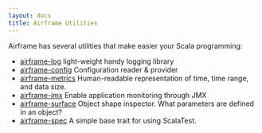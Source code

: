 ```yaml
---
layout: docs
title: Airframe Utilities
---
```


Airframe has several utilities that make easier your Scala programming: 
    
- [airframe-log](airframe-log.md) light-weight handy logging library
- [airframe-config](config.md) Configuration reader & provider
- [airframe-metrics](airframe-metrics.html) Human-readable representation of time, time range, and data size.
- [airframe-jmx](airframe-jmx.md) Enable application monitoring through JMX
- [airframe-surface](airframe-surface.md) Object shape inspector. What parameters are defined in an object? 
- [airframe-spec](https://github.com/wvlet/airframe/blob/master/spec/shared/src/main/scala/wvlet/airframe/AirframeSpec.scala) A simple base trait for using ScalaTest.
